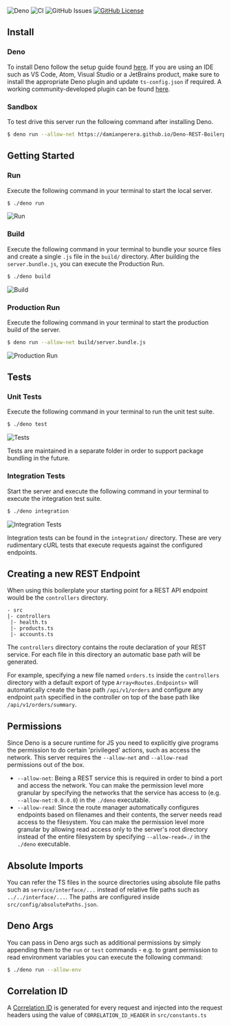 ![Deno](https://img.shields.io/badge/deno-v1.x.x-success?logo=deno&style=flat)
![CI](https://github.com/damianperera/Deno-REST-Boilerplate/workflows/CI/badge.svg?branch=master&event=push) ![GitHub Issues](https://img.shields.io/github/issues/damianperera/Deno-REST-Boilerplate) [![GitHub License](https://img.shields.io/github/license/damianperera/Deno-REST-Boilerplate)](https://github.com/damianperera/Deno-REST-Boilerplate/blob/master/LICENSE)
## Install
### Deno
To install Deno follow the setup guide found [here](https://deno.land/#installation). If you are using an IDE such as VS Code, Atom, Visual Studio or a JetBrains product, make sure to install the appropriate Deno plugin and update `ts-config.json` if required. A working community-developed plugin can be found [here](https://github.com/justjavac/typescript-deno-plugin).

### Sandbox
To test drive this server run the following command after installing Deno.
```bash
$ deno run --allow-net https://damianperera.github.io/Deno-REST-Boilerplate/server.bundle.js
```

## Getting Started
### Run
Execute the following command in your terminal to start the local server.

```bash
$ ./deno run
```
![Run](https://s7.gifyu.com/images/deno-run.gif)

### Build
Execute the following command in your terminal to bundle your source files and create a single `.js` file in the `build/` directory. After building the `server.bundle.js`, you can execute the Production Run.

```bash
$ ./deno build
```
![Build](https://s7.gifyu.com/images/deno-build.gif)

### Production Run
Execute the following command in your terminal to start the production build of the server.
```bash
$ deno run --allow-net build/server.bundle.js
```
![Production Run](https://s7.gifyu.com/images/deno-production-run.gif)

## Tests
### Unit Tests
Execute the following command in your terminal to run the unit test suite.

```bash
$ ./deno test
```
![Tests](https://s7.gifyu.com/images/deno-test.gif)

Tests are maintained in a separate folder in order to support package bundling in the future.

### Integration Tests
Start the server and execute the following command in your terminal to execute the integration test suite.

```bash
$ ./deno integration
```
![Integration Tests](https://s7.gifyu.com/images/deno-integration.gif)

Integration tests can be found in the `integration/` directory. These are very rudimentary cURL tests that execute requests against the configured endpoints.

## Creating a new REST Endpoint
When using this boilerplate your starting point for a REST API endpoint would be the `controllers` directory.

```
- src
|- controllers
 |- health.ts
 |- products.ts
 |- accounts.ts
```

The `controllers` directory contains the route declaration of your REST service. For each file in this directory an automatic base path will be generated. 

For example, specifying a new file named `orders.ts` inside the `controllers` directory with a default export of type `Array<Routes.Endpoints>` will automatically create the base path `/api/v1/orders` and configure any endpoint `path` specified in the controller on top of the base path like `/api/v1/orders/summary`.

## Permissions
Since Deno is a secure runtime for JS you need to explicitly give programs the permission to do certain 'privileged' actions, such as access the network. This server requires the `--allow-net` and `--allow-read` permissions out of the box.

- `--allow-net`: Being a REST service this is required in order to bind a port and access the network. You can make the permission level more granular by specifying the networks that the service has access to (e.g. `--allow-net:0.0.0.0`) in the `./deno` executable.
- `--allow-read`: Since the route manager automatically configures endpoints based on filenames and their contents, the server needs read access to the filesystem. You can make the permission level more granular by allowing read access only to the server's root directory instead of the entire filesystem by specifying `--allow-read=./` in the `./deno` executable.

## Absolute Imports
You can refer the TS files in the source directories using absolute file paths such as `service/interface/...` instead of relative file paths such as `../../interface/...`. The paths are configured inside `src/config/absolutePaths.json`.

## Deno Args
You can pass in Deno args such as additional permissions by simply appending them to the `run` or `test` commands - e.g. to grant permission to read environment variables you can execute the following command:

```bash
$ ./deno run --allow-env
```

## Correlation ID
A [Correlation ID](https://blog.rapid7.com/2016/12/23/the-value-of-correlation-ids/) is generated for every request and injected into the request headers using the value of `CORRELATION_ID_HEADER` in `src/constants.ts`
